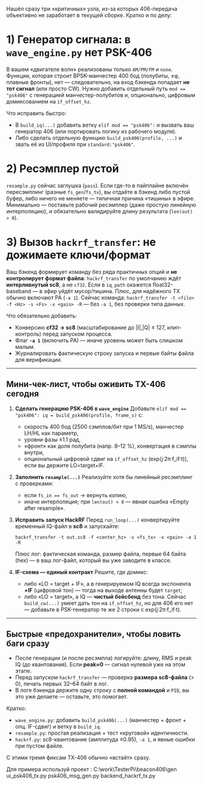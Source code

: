 Нашёл сразу три «критичных» узла, из-за которых 406-передача объективно не заработает в текущей сборке. Кратко и по делу:

# 1) Генератор сигнала: в `wave_engine.py` нет PSK-406

В вашем «двигателе волн» реализованы только `AM/PM/FM` и `none`. Функции, которая строит BPSK-манчестер 400 бод (полубиты, ±φ, плавные фронты), нет — следовательно, на вход бэкенда попадает **не тот сигнал** (или просто CW). Нужно добавить отдельный путь `mod == "psk406"` с генерацией манчестер-полубитов и, опционально, цифровым домиксованием на `if_offset_hz`. 

Что исправить быстро:

* В `build_iq(...)` добавить ветку `elif mod == "psk406":` и вызвать ваш генератор 406 (или портировать логику из рабочего модуля).
* Либо сделать отдельную функцию `build_psk406(profile, ...)` и звать её из UI/профиля при `standard:"psk406"`.

# 2) Ресэмплер пустой

`resample.py` сейчас заглушка (`pass`). Если где-то в пайплайне включён пересэмплинг (разные `fs_gen`/`fs_tx`), вы отдаёте в бэкенд либо пустой буфер, либо ничего не меняете — типичная причина «тишины» в эфире. Минимально — поставьте рабочий ресэмплер (даже простую линейную интерполяцию), и обязательно валидируйте длину результата (`len(out) > 0`). 

# 3) Вызов `hackrf_transfer`: не дожимаете ключи/формат

Ваш бэкенд формирует команду без ряда практичных опций и **не контролирует формат файла**: `hackrf_transfer` по умолчанию ждёт **интерливнутый sc8**, а не `cf32`. Если в `iq_path` окажется float32-baseband — в эфир уйдёт мусор/тишина. Плюс, для надёжного TX обычно включают PA (`-a 1`). Сейчас команда:
`hackrf_transfer -t <file> -f <Hz> -s <Fs> -x <gain> -R` — без `-a 1`, без проверки типа данных. 

Что обязательно добавить:

* Конверсию **cf32 → sc8** (масштабирование до |I|,|Q| ≤ 127, клип-контроль) перед запуском процесса.
* Флаг **`-a 1`** (включить PA) — иначе уровень может быть слишком малым.
* Журналировать фактическую строку запуска и первые байты файла для верификации.

---

## Мини-чек-лист, чтобы оживить TX-406 сегодня

1. **Сделать генерацию PSK-406 в `wave_engine`**
   Добавьте `elif mod == "psk406": iq = build_psk406(profile, frame_s)` с:

   * скорость 400 бод (2500 сэмплов/бит при 1 MS/s), манчестер LH/HL как параметр,
   * уровни фазы ±1.1 рад,
   * «фронт» как доля полубита (напр. 8–12 %), конвертация в сэмплы внутри,
   * опциональный цифровой сдвиг на `if_offset_hz` (exp(j·2π·f_if·t)), если вы держите LO=target+IF. 

2. **Заполнить `resample(...)`**
   Реализуйте хотя бы линейный ресэмплинг с проверками:

   * если `fs_in == fs_out` → вернуть копию,
   * иначе интерполяция; при `len(out) < 8` — явная ошибка «Empty after resample». 

3. **Исправить запуск HackRF**
   Перед `run_loop(...)` конвертируйте временный IQ-файл в **sc8** и запускайте:

   ```
   hackrf_transfer -t out.sc8 -f <center_hz> -s <fs_tx> -x <gain> -a 1 -R
   ```

   Плюс лог: фактическая команда, размер файла, первые 64 байта (hex) — в ваш лог-файл, который вы уже заводите в классе. 

4. **IF-схема — единый контракт**
   Решите, где домикс:

   * либо «LO = target + IF», а в генерируемом IQ всегда экспонента **+IF** (цифровой тон) — тогда на выходе антенны будет `target`;
   * либо «LO = target», а IQ — **чистый бейсбенд** без тона.
     Сейчас `build_cw(...)` умеет дать тон на `if_offset_hz`, но для 406 его нет — добавьте в PSK-генератор те же 2 строки с exp(j·2π·f_if·t). 

---

## Быстрые «предохранители», чтобы ловить баги сразу

* После генерации (и после ресэмпла) логируйте: длину, RMS и peak IQ (до квантования). Если **peak≈0** — сигнал нулевой уже на этом этапе.
* Перед запуском `hackrf_transfer` — проверка **размера sc8-файла** (> 0), печать первых 32–64 байт в лог. 
* В логе бэкенда держите одну строку с **полной командой** и `PID`, вы это уже делаете — оставьте, это помогает. 

Кратко:

* `wave_engine.py`: добавить `build_psk406(...)` (манчестер + фронт + опц. IF-сдвиг) и ветку в `build_iq`.
* `resample.py`: простая реализация + тест «круговой» идентичности.
* `hackrf.py`: sc8-квантование (амплитуда ≤0.95), `-a 1`, и явные ошибки при пустом файле.

С этими тремя фиксам TX-406 обычно «встаёт» сразу.

Для примера используй проект :
C:\work\TesterPi\beacon406\gen
ui_psk406_tx.py
psk406_msg_gen.py
backend_hackrf_tx.py

